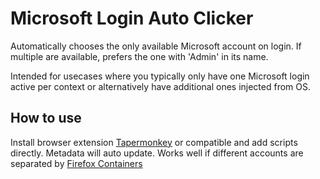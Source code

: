 # Microsoft Login Auto Clicker
Automatically chooses the only available Microsoft account on login. If multiple are available, prefers the one with 'Admin' in its name.

Intended for usecases where you typically only have one Microsoft login active per context or alternatively have additional ones injected from OS.

## How to use
Install browser extension [Tapermonkey](https://www.tampermonkey.net/) or compatible and add scripts directly. Metadata will auto update.
Works well if different accounts are separated by [Firefox Containers](https://addons.mozilla.org/en-US/firefox/addon/multi-account-containers/)
